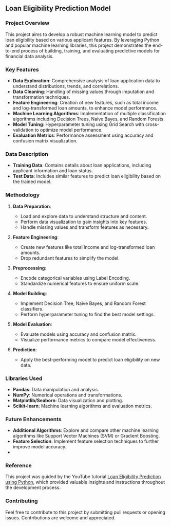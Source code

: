 
## Loan Eligibility Prediction Model

### Project Overview

This project aims to develop a robust machine learning model to predict loan eligibility based on various applicant features. By leveraging Python and popular machine learning libraries, this project demonstrates the end-to-end process of building, training, and evaluating predictive models for financial data analysis.

### Key Features

- **Data Exploration**: Comprehensive analysis of loan application data to understand distributions, trends, and correlations.
- **Data Cleaning**: Handling of missing values through imputation and transformation techniques.
- **Feature Engineering**: Creation of new features, such as total income and log-transformed loan amounts, to enhance model performance.
- **Machine Learning Algorithms**: Implementation of multiple classification algorithms including Decision Trees, Naive Bayes, and Random Forests.
- **Model Tuning**: Hyperparameter tuning using Grid Search with cross-validation to optimize model performance.
- **Evaluation Metrics**: Performance assessment using accuracy and confusion matrix visualization.

### Data Description

- **Training Data**: Contains details about loan applications, including applicant information and loan status.
- **Test Data**: Includes similar features to predict loan eligibility based on the trained model.

### Methodology

1. **Data Preparation**:
   - Load and explore data to understand structure and content.
   - Perform data visualization to gain insights into key features.
   - Handle missing values and transform features as necessary.

2. **Feature Engineering**:
   - Create new features like total income and log-transformed loan amounts.
   - Drop redundant features to simplify the model.

3. **Preprocessing**:
   - Encode categorical variables using Label Encoding.
   - Standardize numerical features to ensure uniform scale.

4. **Model Building**:
   - Implement Decision Tree, Naive Bayes, and Random Forest classifiers.
   - Perform hyperparameter tuning to find the best model settings.

5. **Model Evaluation**:
   - Evaluate models using accuracy and confusion matrix.
   - Visualize performance metrics to compare model effectiveness.

6. **Prediction**:
   - Apply the best-performing model to predict loan eligibility on new data.

### Libraries Used

- **Pandas**: Data manipulation and analysis.
- **NumPy**: Numerical operations and transformations.
- **Matplotlib/Seaborn**: Data visualization and plotting.
- **Scikit-learn**: Machine learning algorithms and evaluation metrics.


### Future Enhancements

- **Additional Algorithms**: Explore and compare other machine learning algorithms like Support Vector Machines (SVM) or Gradient Boosting.
- **Feature Selection**: Implement feature selection techniques to further improve model accuracy.
- 
### Reference

This project was guided by the YouTube tutorial [Loan Eligibility Prediction using Python](https://www.youtube.com/watch?v=T9kgWBmUIRk), which provided valuable insights and instructions throughout the development process.

### Contributing

Feel free to contribute to this project by submitting pull requests or opening issues. Contributions are welcome and appreciated.
